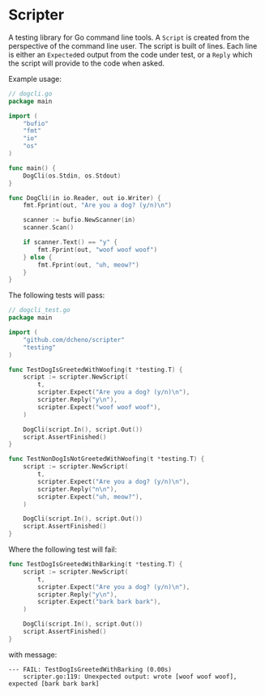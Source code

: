 # Scripter

A testing library for Go command line tools. A `Script` is created from the perspective
of the command line user. The script is built of lines. Each line is either an `Expected`ed
output from the code under test, or a `Reply` which the script will provide to the code
when asked.

Example usage:

```go
// dogcli.go
package main

import (
	"bufio"
	"fmt"
	"io"
	"os"
)

func main() {
	DogCli(os.Stdin, os.Stdout)
}

func DogCli(in io.Reader, out io.Writer) {
	fmt.Fprint(out, "Are you a dog? (y/n)\n")

	scanner := bufio.NewScanner(in)
	scanner.Scan()

	if scanner.Text() == "y" {
		fmt.Fprint(out, "woof woof woof")
	} else {
		fmt.Fprint(out, "uh, meow?")
	}
}
```

The following tests will pass:
```go
// dogcli_test.go
package main

import (
	"github.com/dcheno/scripter"
	"testing"
)

func TestDogIsGreetedWithWoofing(t *testing.T) {
	script := scripter.NewScript(
		t,
		scripter.Expect("Are you a dog? (y/n)\n"),
		scripter.Reply("y\n"),
		scripter.Expect("woof woof woof"),
	)

	DogCli(script.In(), script.Out())
	script.AssertFinished()
}

func TestNonDogIsNotGreetedWithWoofing(t *testing.T) {
	script := scripter.NewScript(
		t,
		scripter.Expect("Are you a dog? (y/n)\n"),
		scripter.Reply("n\n"),
		scripter.Expect("uh, meow?"),
	)

	DogCli(script.In(), script.Out())
	script.AssertFinished()
}
```

Where the following test will fail:
```go
func TestDogIsGreetedWithBarking(t *testing.T) {
	script := scripter.NewScript(
		t,
		scripter.Expect("Are you a dog? (y/n)\n"),
		scripter.Reply("y\n"),
		scripter.Expect("bark bark bark"),
	)

	DogCli(script.In(), script.Out())
	script.AssertFinished()
}
```

with message:
```
--- FAIL: TestDogIsGreetedWithBarking (0.00s)
    scripter.go:119: Unexpected output: wrote [woof woof woof], expected [bark bark bark]
```
